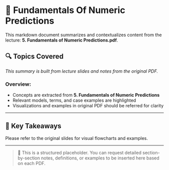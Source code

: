 # 📘 Fundamentals Of Numeric Predictions

This markdown document summarizes and contextualizes content from the lecture: **5. Fundamentals of Numeric Predictions.pdf**.

## 🔍 Topics Covered

*This summary is built from lecture slides and notes from the original PDF.*

### Overview:
- Concepts are extracted from **5. Fundamentals of Numeric Predictions**
- Relevant models, terms, and case examples are highlighted
- Visualizations and examples in original PDF should be referred for clarity

---

## 🧠 Key Takeaways

Please refer to the original slides for visual flowcharts and examples.

---

> 📌 This is a structured placeholder. You can request detailed section-by-section notes, definitions, or examples to be inserted here based on each PDF.
